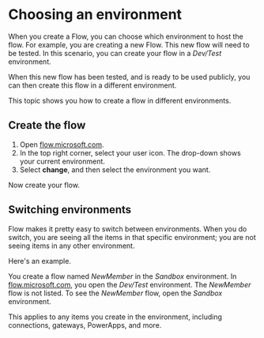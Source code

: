 <properties
    pageTitle="Switching environments when creating a Flow | Microsoft Flow"
    description="How to use different environments when creating a Flow"
    services=""
    suite="flow"
    documentationCenter="na"
    authors="sunaysv"
    manager="erikre"
    editor=""
    tags=""/>

<tags
   ms.service="flow"
   ms.devlang="na"
   ms.topic="article"
   ms.tgt_pltfrm="na"
   ms.workload="na"
   ms.date="10/06/2016"
   ms.author="sunayv"/>

# Choosing an environment

When you create a Flow, you can choose which environment to host the flow. For example, you are creating a new Flow. This new flow will need to be tested. In this scenario, you can create your flow in a *Dev/Test* environment.

When this new flow has been tested, and is ready to be used publicly, you can then create this flow in a different environment. 

This topic shows you how to create a flow in different environments. 

## Create the flow

1. Open [flow.microsoft.com](http://flow.microsoft.com).
2. In the top right corner, select your user icon. The drop-down shows your current environment.
3. Select **change**, and then select the environment you want. 

Now create your flow. 

## Switching environments

Flow makes it pretty easy to switch between environments. When you do switch, you are seeing all the items in that specific environment; you are not seeing items in any other environment. 

Here's an example. 

You create a flow named *NewMember* in the *Sandbox* environment. In [flow.microsoft.com](http://flow.microsoft.com), you open the *Dev/Test* environment. The *NewMember* flow is not listed. To see the *NewMember* flow, open the *Sandbox* environment.

This applies to any items you create in the environment, including connections, gateways, PowerApps, and more.

